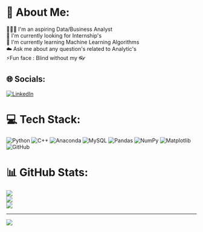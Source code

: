 # 💫 About Me:
👩🏻‍💼 I'm an aspiring Data/Business Analyst<br>🔭 I'm currently looking for Internship's<br>🌱 I'm currently learning Machine Learning Algorithms<br>☁️ Ask me about any question's related to Analytic's<br>⚡Fun face : Blind without my 👓


## 🌐 Socials:
[![LinkedIn](https://img.shields.io/badge/LinkedIn-%230077B5.svg?logo=linkedin&logoColor=white)](https://linkedin.com/in/swati-singh-11sept01) 

# 💻 Tech Stack:
![Python](https://img.shields.io/badge/python-3670A0?style=flat&logo=python&logoColor=ffdd54) ![C++](https://img.shields.io/badge/c++-%2300599C.svg?style=flat&logo=c%2B%2B&logoColor=white) ![Anaconda](https://img.shields.io/badge/Anaconda-%2344A833.svg?style=flat&logo=anaconda&logoColor=white) ![MySQL](https://img.shields.io/badge/mysql-4479A1.svg?style=flat&logo=mysql&logoColor=white) ![Pandas](https://img.shields.io/badge/pandas-%23150458.svg?style=flat&logo=pandas&logoColor=white) ![NumPy](https://img.shields.io/badge/numpy-%23013243.svg?style=flat&logo=numpy&logoColor=white) ![Matplotlib](https://img.shields.io/badge/Matplotlib-%23ffffff.svg?style=flat&logo=Matplotlib&logoColor=black) ![GitHub](https://img.shields.io/badge/github-%23121011.svg?style=flat&logo=github&logoColor=white)
# 📊 GitHub Stats:
![](https://github-readme-stats.vercel.app/api?username=05-Swati-Singh&theme=dark&hide_border=false&include_all_commits=true&count_private=false)<br/>
![](https://github-readme-streak-stats.herokuapp.com/?user=05-Swati-Singh&theme=dark&hide_border=false)<br/>
![](https://github-readme-stats.vercel.app/api/top-langs/?username=05-Swati-Singh&theme=dark&hide_border=false&include_all_commits=true&count_private=false&layout=compact)

---
[![](https://visitcount.itsvg.in/api?id=05-Swati-Singh&icon=0&color=0)](https://visitcount.itsvg.in)

<!-- Proudly created with GPRM ( https://gprm.itsvg.in ) -->
